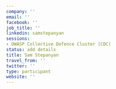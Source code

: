 ```yaml
---
company: ''
email: ''
facebook: ''
job_title: ''
linkedin: samstepanyan
sessions:
- OWASP Collective Defence Cluster (CDC)
status: add details
title: Sam Stepanyan
travel_from: ''
twitter: ''
type: participant
website: ''
---
```


<!-- put more details about participant here -->